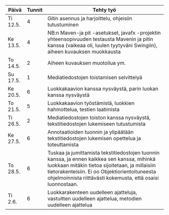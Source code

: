  Päivä     |Tunnit |Tehty työ
-----------|-------|----------------------------------------------------------------------------------------------------------------------------------------------
 Ti 12.5.  |   4   |Gitin asennus ja harjoittelu, ohjeisiin tutustuminen
 Ke 13.5.  |   4   |NB:n Maven-ja pit -asetukset, javafx -projektin yhteensopivuuden testausta Mavenin ja pitin kanssa (vaikeaa oli, luulen tyytyväni Swingiin), aiheen kuvauksen muokkausta
 To 14.5.  |   2   |Aiheen kuvauksen muotoilua ym.
 Su 17.5.  |   1   |Mediatiedostojen toistamisen selvittelyä 
 Ke 20.5.  |   6   |Luokkakaavion kanssa nysväystä, parin luokan kanssa nysväystä
 To 21.5.  |   5   |Luokkakaavion työstämistä, luokkien hahmottelua, testien laatimista
 Ti 26.5.  |   2   |Mediatiedostojen toiston kanssa nysväystä, tekstitiedostojen lukemiseen tutustumista
 Ke 27.5.  |   6   |Annotaatioiden tuonnin ja ylipäätään tekstitiedostojen lukemisen opettelua ja toteuttamista
 To 28.5.  |   6   |Tuskaa ja jumittamista tekstitiedostojen tuonnin kanssa, ja ennen kaikkea sen kanssa, mihinkä luokkaan mitäkin tietoa sijoitetaan, ja millaisiin tietorakenteisiin. Ei oo Objektiorientoituneesta ohjelmoinnista riittävästi kokemusta, että osaisi luonnostaan.
 Ti 2.6.   |   6   |Luokkarakenteen uudelleen ajatteluja, vastuitten uudelleen ajattelua, metodien uudelleen ajattelua
